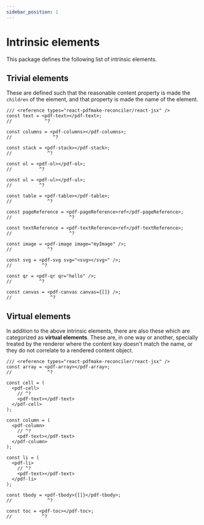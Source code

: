 ```yaml
---
sidebar_position: 1
---
```


# Intrinsic elements

This package defines the following list of intrinsic elements.

## Trivial elements

These are defined such that the reasonable content property is made the `children` of the element, and that property is made the name of the element.

```tsx twoslash
/// <reference types="react-pdfmake-reconciler/react-jsx" />
const text = <pdf-text></pdf-text>;
//            ^?

const columns = <pdf-columns></pdf-columns>;
//               ^?

const stack = <pdf-stack></pdf-stack>;
//             ^?

const ol = <pdf-ol></pdf-ol>;
//          ^?

const ul = <pdf-ul></pdf-ul>;
//          ^?

const table = <pdf-table></pdf-table>;
//             ^?

const pageReference = <pdf-pageReference>ref</pdf-pageReference>;
//                     ^?

const textReference = <pdf-textReference>ref</pdf-textReference>;
//                     ^?

const image = <pdf-image image="myImage" />;
//             ^?

const svg = <pdf-svg svg="<svg></svg>" />;
//           ^?

const qr = <pdf-qr qr="hello" />;
//          ^?

const canvas = <pdf-canvas canvas={[]} />;
//              ^?
```

## Virtual elements

In addition to the above intrinsic elements, there are also these which are categorized as **virtual elements**. These are, in one way or another, specially treated by the renderer where the content key doesn't match the name, or they do not correlate to a rendered content object.

```tsx twoslash
/// <reference types="react-pdfmake-reconciler/react-jsx" />
const array = <pdf-array></pdf-array>;
//             ^?

const cell = (
  <pdf-cell>
    // ^?
    <pdf-text></pdf-text>
  </pdf-cell>
);

const column = (
  <pdf-column>
    // ^?
    <pdf-text></pdf-text>
  </pdf-column>
);

const li = (
  <pdf-li>
    // ^?
    <pdf-text></pdf-text>
  </pdf-li>
);

const tbody = <pdf-tbody>{[]}</pdf-tbody>;
//             ^?

const toc = <pdf-toc></pdf-toc>;
//           ^?
```
